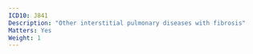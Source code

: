 ```yaml
---
ICD10: J841
Description: "Other interstitial pulmonary diseases with fibrosis"
Matters: Yes
Weight: 1
---
```


